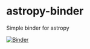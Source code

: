 # astropy-binder
Simple binder for astropy

[![Binder](http://mybinder.org/badge.svg)](http://mybinder.org/repo/jakevdp/astropy-binder)
